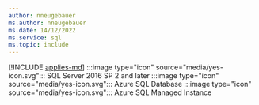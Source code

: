 ```yaml
---
author: nneugebauer
ms.author: nneugebauer
ms.date: 14/12/2022
ms.service: sql
ms.topic: include
---
```


[!INCLUDE [applies-md](applies-md.md)] :::image type="icon" source="media/yes-icon.svg"::: SQL Server 2016 SP 2 and later :::image type="icon" source="media/yes-icon.svg"::: Azure SQL Database :::image type="icon" source="media/yes-icon.svg"::: Azure SQL Managed Instance 

